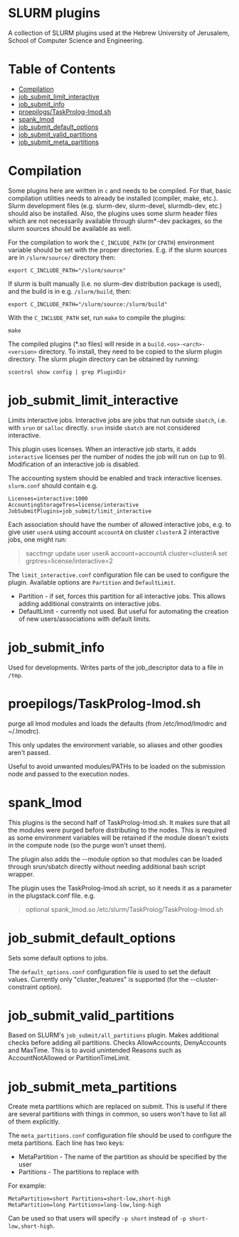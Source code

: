 # SLURM plugins

A collection of SLURM plugins used at the Hebrew University of Jerusalem,
School of Computer Science and Engineering.

# Table of Contents

* [Compilation](#compilation)
* [job_submit_limit_interactive](#job_submit_limit_interactive)
* [job_submit_info](#job_submit_info)
* [proepilogs/TaskProlog-lmod.sh](#proepilogstaskprolog-lmodsh)
* [spank_lmod](#spank_lmod)
* [job_submit_default_options](#job_submit_default_options)
* [job_submit_valid_partitions](#job_submit_valid_partitions)
* [job_submit_meta_partitions](#job_submit_meta_partitions)

# Compilation

Some plugins here are written in `c` and needs to be compiled. For that, basic
compilation utilities needs to already be installed (compiler, make,
etc.). Slurm development files (e.g. slurm-dev, slurm-devel, slurmdb-dev, etc.)
should also be installed. Also, the plugins uses some slurm header files which
are not necessarily available through slurm*-dev packages, so the slurm sources
should be available as well.

For the compilation to work the `C_INCLUDE_PATH` (or `CPATH`) environment
variable should be set with the proper directories. E.g. if the slurm sources
are in `/slurm/source/` directory then:
```
export C_INCLUDE_PATH="/slurm/source"
```
If slurm is built manually (i.e. no slurm-dev distribution package is used), and
the build is in e.g. `/slurm/build`, then:
```
export C_INCLUDE_PATH="/slurm/source:/slurm/build"
```

With the `C_INCLUDE_PATH` set, run `make` to compile the plugins:
```
make
```

The compiled plugins (*.so files) will reside in a
`build.<os>-<arch>-<version>` directory.  To install, they need to be copied to
the slurm plugin directory. The slurm plugin directory can be obtained by
running:
```
scontrol show config | grep PluginDir
```

# job\_submit\_limit\_interactive

Limits interactive jobs. Interactive jobs are jobs that run outside `sbatch`,
i.e. with `srun` or `salloc` directly. `srun` inside `sbatch` are not
considered interactive.

This plugin uses licenses. When an interactive job starts, it adds
`interactive` licenses per the number of nodes the job will run
on (up to 9). Modification of an interactive job is disabled.

The accounting system should be enabled and track interactive licenses.
`slurm.conf` should contain e.g.

```
Licenses=interactive:1000
AccountingStorageTres=license/interactive
JobSubmitPlugins=job_submit/limit_interactive
```

Each association should have the number of allowed interactive jobs, e.g. to
give user `userA` using account `accountA` on cluster `clusterA` 2 interactive
jobs, one might run:
> sacctmgr update user userA account=accountA cluster=clusterA set grptres=license/interactive=2

The `limit_interactive.conf` configuration file can be used to configure the
plugin. Available options are `Partition` and `DefaultLimit`.
* Partition - if set, forces this partition for all interactive jobs. This
  allows adding additional constraints on interactive jobs.
* DefaultLimit - currently not used. But useful for automating the creation of
  new users/associations with default limits. 

# job\_submit\_info

Used for developments. Writes parts of the job\_descriptor data to a file in
`/tmp`.

# proepilogs/TaskProlog-lmod.sh

purge all lmod modules and loads the defaults (from /etc/lmod/lmodrc and
~/.lmodrc).

This only updates the environment variable, so aliases and other goodies aren't
passed.

Useful to avoid unwanted modules/PATHs to be loaded on the submission node and
passed to the execution nodes.

# spank\_lmod

This plugins is the second half of TaskProlog-lmod.sh. It makes sure that all
the modules were purged before distributing to the nodes. This is required as
some environment variables will be retained if the module doesn't exists in the
compute node (so the purge won't unset them).

The plugin also adds the --module option so that modules can be loaded through
srun/sbatch directly without needing additional bash script wrapper.

The plugin uses the TaskProlog-lmod.sh script, so it needs it as a parameter in
the plugstack.conf file. e.g.

> optional spank_lmod.so /etc/slurm/TaskProlog/TaskProlog-lmod.sh

# job\_submit\_default\_options

Sets some default options to jobs.

The `default_options.conf` configuration file is used to set the default
values. Currently only "cluster_features" is supported (for the
--cluster-constraint option).

# job\_submit\_valid\_partitions

Based on SLURM's `job_submit/all_partitions` plugin. Makes additional checks
before adding all partitions. Checks AllowAccounts, DenyAccounts and
MaxTime. This is to avoid unintended Reasons such as AccountNotAllowed or
PartitionTimeLimit.

# job\_submit\_meta\_partitions

Create meta partitions which are replaced on submit. This is useful if there
are several partitions with things in common, so users won't have to list all
of them explicitly.

The `meta_partitions.conf` configuration file should be used to configure the
meta partitions. Each line has two keys:
* MetaPartition - The name of the partition as should be specified by the user
* Partitions - The partitions to replace with

For example:
```
MetaPartition=short Partitions=short-low,short-high
MetaPartition=long Partitions=long-low,long-high
```

Can be used so that users will specify `-p short` instead of `-p
short-low,short-high`.

